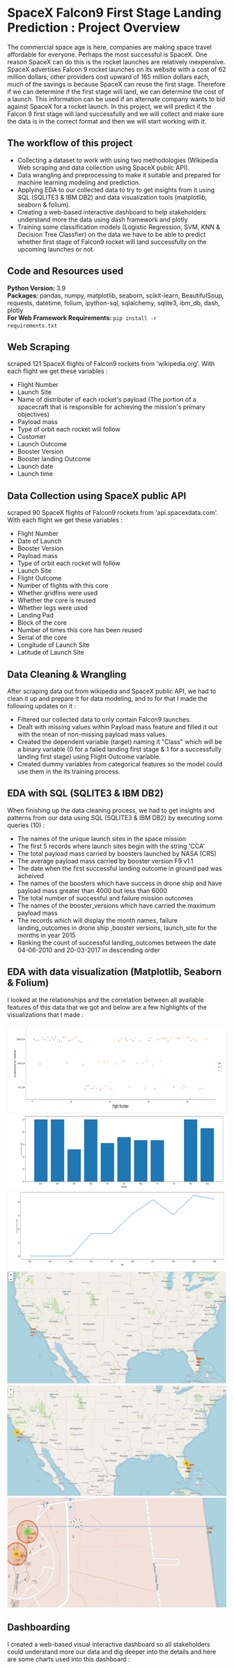 # SpaceX Falcon9 First Stage Landing Prediction : Project Overview

The commercial space age is here, companies are making space travel affordable for everyone. Perhaps the most successful is SpaceX. One reason SpaceX can do this is the rocket launches are relatively inexpensive. SpaceX advertises Falcon 9 rocket launches on its website with a cost of 62 million dollars; other providers cost upward of 165 million dollars each, much of the savings is because SpaceX can reuse the first stage. Therefore if we can determine if the first stage will land, we can determine the cost of a launch. This information can be used if an alternate company wants to bid against SpaceX for a rocket launch.
In this project, we will predict if the Falcon 9 first stage will land successfully and we will collect and make sure the data is in the correct format and then we will start working with it.

## The workflow of this project

* Collecting a dataset to work with using two methodologies (Wikipedia Web scraping and data collection using SpaceX public API).
* Data wrangling and preprocessing to make it suitable and prepared for machine learning modeling and prediction.
* Applying EDA to our collected data to try to get insights from it using SQL (SQLITE3 & IBM DB2) and data visualization tools (matplotlib, seaborn & folium).
* Creating a web-based interactive dashboard to help stakeholders understand more the data using dash framework and plotly
* Training some classification models (Logistic Regression, SVM, KNN & Decision Tree Classfier) on the data we have to be able to predict whether first stage of Falcon9 rocket will land successfully on the upcoming launches or not.

## Code and Resources used

<b>Python Version: </b>3.9<br>
<b>Packages: </b>pandas, numpy, matplotlib, seaborn, scikit-learn, BeautifulSoup, requests, datetime, folium, ipython-sql, sqlalchemy, sqlite3, ibm_db, dash, plotly<br>
<b>For Web Framework Requirements: </b><code>pip install -r requirements.txt</code>

## Web Scraping

scraped 121 SpaceX flights of Falcon9 rockets from 'wikipedia.org'. With each flight we get these variables :
* Flight Number
* Launch Site
* Name of distributer of each rocket's payload (The portion of a spacecraft that is responsible for achieving the mission's primary objectives)
* Payload mass
* Type of orbit each rocket will follow
* Customer
* Launch Outcome
* Booster Version
* Booster landing Outcome
* Launch date
* Launch time

## Data Collection using SpaceX public API

scraped 90 SpaceX flights of Falcon9 rockets from 'api.spacexdata.com'. With each flight we get these variables :
* Flight Number
* Date of Launch
* Booster Version
* Payload mass
* Type of orbit each rocket will follow
* Launch Site
* Flight Outcome
* Number of flights with this core
* Whether gridfins were used
* Whether the core is reused
* Whether legs were used
* Landing Pad
* Block of the core
* Number of times this core has been reused
* Serial of the core
* Longitude of Launch Site
* Latitude of Launch Site

## Data Cleaning & Wrangling

After scraping data out from wikipedia and SpaceX public API, we had to clean it up and prepare it for data modeling, and to for that I made the following updates on it :
* Filtered our collected data to only contain Falcon9 launches.
* Dealt with missing values within Payload mass feature and filled it out with the mean of non-missing payload mass values.
* Created the dependent variable (target) naming it "Class" which will be a binary variable (0 for a failed landing first stage & 1 for a successfully landing first stage) using Flight Outcome variable.
* Created dummy variables from categorical features so the model could use them in the its training process.

## EDA with SQL (SQLITE3 & IBM DB2)

When finishing up the data cleaning process, we had to get insights and patterns from our data using SQL (SQLITE3 & IBM DB2) by executing some queries (10) :
* The names of the unique launch sites in the space mission
* The first 5 records where launch sites begin with the string 'CCA'
* The total payload mass carried by boosters launched by NASA (CRS)
* The average payload mass carried by booster version F9 v1.1
* The date when the first successful landing outcome in ground pad was acheived
* The names of the boosters which have success in drone ship and have payload mass greater than 4000 but less than 6000
* The total number of successful and failure mission outcomes
* The names of the booster_versions which have carried the maximum payload mass
* The records which will display the month names, failure landing_outcomes in drone ship ,booster versions, launch_site for the months in year 2015
* Ranking the count of successful landing_outcomes between the date 04-06-2010 and 20-03-2017 in descending order

## EDA with data visualization (Matplotlib, Seaborn & Folium)

I looked at the relationships and the correlation between all available features of this data that we got and below are a few highlights of the visualizations that I made :
<br><br>
<img src="LaunchSite_vs_FlightNumber.png">
<img src="SuccessRate_by_OrbitType.png">
<img src="SuccessRate_by_Year.png">
<img src="All_LaunchSites_Locations.png">
<img src="Successful_and_Failed_Launches_for_each_site.png">
<img src="Distance_between_LaunchSites_and_its_proximities.png">

## Dashboarding

I created a web-based visual interactive dashboard so all stakeholders could understand more our data and dig deeper into the details and here are some charts used into this dashboard :
